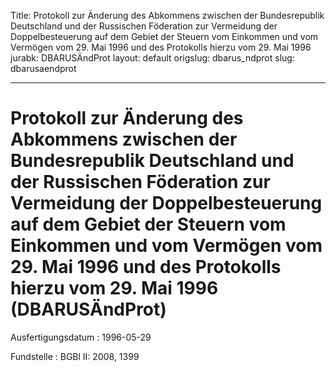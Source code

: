 Title: Protokoll zur Änderung des Abkommens zwischen der Bundesrepublik Deutschland
  und der Russischen Föderation zur Vermeidung der Doppelbesteuerung auf dem Gebiet
  der Steuern vom Einkommen und vom Vermögen vom 29. Mai 1996 und des Protokolls hierzu
  vom 29. Mai 1996
jurabk: DBARUSÄndProt
layout: default
origslug: dbarus_ndprot
slug: dbarusaendprot

---

# Protokoll zur Änderung des Abkommens zwischen der Bundesrepublik Deutschland und der Russischen Föderation zur Vermeidung der Doppelbesteuerung auf dem Gebiet der Steuern vom Einkommen und vom Vermögen vom 29. Mai 1996 und des Protokolls hierzu vom 29. Mai 1996 (DBARUSÄndProt)

Ausfertigungsdatum
:   1996-05-29

Fundstelle
:   BGBl II: 2008, 1399

